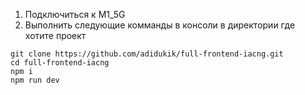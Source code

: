 1. Подключиться к M1_5G
2. Выполнить следующие комманды в консоли в директории где хотите проект

```
git clone https://github.com/adidukik/full-frontend-iacng.git
cd full-frontend-iacng
npm i
npm run dev
```
